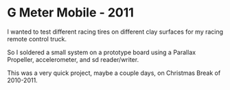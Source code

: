 # G Meter Mobile - 2011
I wanted to test different racing tires on different clay surfaces for my racing remote control truck.

So I soldered a small system on a prototype board using a Parallax Propeller, accelerometer, and sd reader/writer.

This was a very quick project, maybe a couple days, on Christmas Break of 2010-2011.